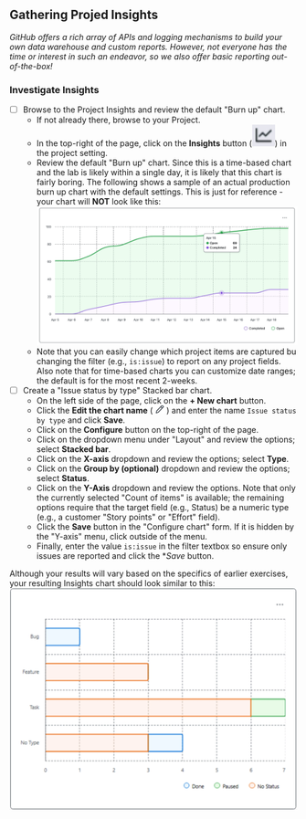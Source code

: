 ## Gathering Projed Insights
_GitHub offers a rich array of APIs and logging mechanisms to build your own data warehouse and custom reports.  However, not everyone has the time or interest in such an endeavor, so we also offer basic reporting out-of-the-box!_

### Investigate Insights
- [ ] Browse to the Project Insights and review the default "Burn up" chart.
  - If not already there, browse to your Project.
  - In the top-right of the page, click on the **Insights** button (![Insights button](./images/project-insights.jpeg)) in the project setting.
  - Review the default "Burn up" chart.  Since this is a time-based chart and the lab is likely within a single day, it is likely that this chart is fairly boring.  The following shows a sample of an actual production burn up chart with the default settings.  This is just for reference - your chart will **NOT** look like this:
  ![Sample burn up chart](./images/burn-up.jpeg)
  - Note that you can easily change which project items are captured bu changing the filter (e.g., `is:issue`) to report on any project fields.  Also note that for time-based charts you can customize date ranges; the default is for the most recent 2-weeks.
- [ ] Create a "Issue status by type" Stacked bar chart.
  - On the left side of the page, click on the **+ New chart** button.
  - Click the **Edit the chart name** (![Pencil](./images/bare-pencil.png)) and enter the name `Issue status by type` and click **Save**.
  - Click on the **Configure** button on the top-right of the page.
  - Click on the dropdown menu under "Layout" and review the options; select **Stacked bar**.
  - Click on the **X-axis** dropdown and review the options; select **Type**.
  - Click on the **Group by (optional)** dropdown and review the options; select **Status**.
  - Click on the **Y-Axis** dropdown and review the options.  Note that only the currently selected "Count of items" is available; the remaining options require that the target field (e.g., Status) be a numeric type (e.g., a customer "Story points" or "Effort" field).
  - Click the **Save** button in the "Configure chart" form.  If it is hidden by the "Y-axis" menu, click outside of the menu. 
  - Finally, enter the value `is:issue` in the filter textbox so ensure only issues are reported and click the **Save* button.

Although your results will vary based on the specifics of earlier exercises, your resulting Insights chart should look similar to this:
![Customized insights](./images/insights-customized.jpeg)

